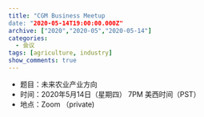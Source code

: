 ```yaml
---
title: "CGM Business Meetup
date: "2020-05-14T19:00:00.000Z"
archive: ["2020","2020-05","2020-05-14"]
categories:
  - 会议
tags: [agriculture, industry]
show_comments: true
---
```


- 题目：未来农业产业方向
- 时间：2020年5月14日（星期四） 7PM 美西时间（PST）
- 地点：Zoom （private)
